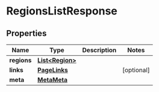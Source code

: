 

# RegionsListResponse


## Properties

| Name | Type | Description | Notes |
|------------ | ------------- | ------------- | -------------|
|**regions** | [**List&lt;Region&gt;**](Region.md) |  |  |
|**links** | [**PageLinks**](PageLinks.md) |  |  [optional] |
|**meta** | [**MetaMeta**](MetaMeta.md) |  |  |



